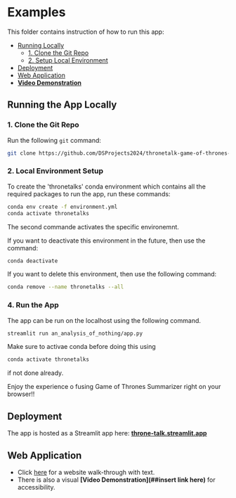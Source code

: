 # Examples
This folder contains instruction of how to run this app:
* [Running Locally](#running-locally)
  * [1. Clone the Git Repo](#1-clone-the-git-repo)
  * [2. Setup Local Environment](#2-local-environment-setup)
* [Deployment](#deployment)
* [Web Application](#web-application)
* **[Video Demonstration]()**

<a id="running-locally"></a>
## Running the App Locally

<a id="1-clone-the-git-repo"></a>
### 1. Clone the Git Repo
Run the following `git` command:
```bash
git clone https://github.com/DSProjects2024/thronetalk-game-of-thrones-summarizer
```

<a id="2-local-environment"></a>
### 2. Local Environment Setup
To create the 'thronetalks' conda environment which contains all the required packages to run the app, run these commands:

```bash
conda env create -f environment.yml
conda activate thronetalks
```
The second commande activates the specific environemnt.


If you want to deactivate this environment in the future, then use the command:
```bash
conda deactivate
```

If you want to delete this environment, then use the following command:
```bash
conda remove --name thronetalks --all
```


<a id="4-run-the-app"></a>
### 4. Run the App
The app can be run on the localhost using the following command. 
```bash
streamlit run an_analysis_of_nothing/app.py
```
Make sure to activae conda before doing this using
```bash
conda activate thronetalks
```
if not done already.



Enjoy the experience o fusing Game of Thrones Summarizer right on your browser!!

<a id="deployment"></a>
## Deployment


The app is hosted as a Streamlit app here: **[throne-talk.streamlit.app](https://throne-talk.streamlit.app/)**

<a id="web-application"></a>
## Web Application
* Click [here](./site_navigation.md) for a website walk-through with text.
* There is also a visual **[Video Demonstration](##insert link here)** for accessibility.